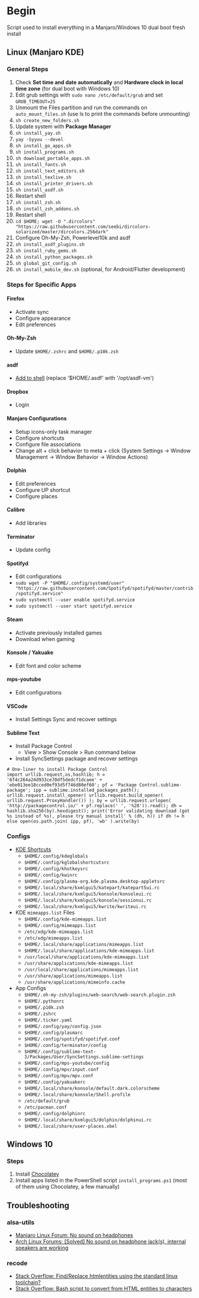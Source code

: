 # Begin

Script used to install everything in a Manjaro/Windows 10 dual boot fresh install

## Linux (Manjaro KDE)

### General Steps

01. Check **Set time and date automatically** and **Hardware clock in local time zone** (for dual boot with Windows 10)
01. Edit grub settings with `sudo nano /etc/default/grub` and set `GRUB_TIMEOUT=25`
01. Unmount the Files partition and run the commands on `auto_mount_files.sh` (use ls to print the commands before unmounting)
01. `sh create_new_folders.sh`
01. Update system with **Package Manager**
01. `sh install_yay.sh`
01. `yay -Syyuu --devel`
01. `sh install_go_apps.sh`
01. `sh install_programs.sh`
01. `sh download_portable_apps.sh`
01. `sh install_fonts.sh`
01. `sh install_text_editors.sh`
01. `sh install_texlive.sh`
01. `sh install_printer_drivers.sh`
01. `sh install_asdf.sh`
01. Restart shell
01. `sh install_zsh.sh`
01. `sh install_zsh_addons.sh`
01. Restart shell
01. `cd $HOME; wget -O ".dircolors" "https://raw.githubusercontent.com/seebi/dircolors-solarized/master/dircolors.256dark"`
01. Configure Oh-My-Zsh, Powerlevel10k and asdf
01. `sh install_asdf_plugins.sh`
01. `sh install_ruby_gems.sh`
01. `sh install_python_packages.sh`
01. `sh global_git_config.sh`
01. `sh install_mobile_dev.sh` (optional, for Android/Flutter development)

### Steps for Specific Apps

#### Firefox

- Activate sync
- Configure appearance
- Edit preferences

#### Oh-My-Zsh

- Update `$HOME/.zshrc` and `$HOME/.p10k.zsh`

#### asdf

- [Add to shell](https://asdf-vm.com/#/core-manage-asdf-vm?id=add-to-your-shell) (replace '$HOME/.asdf' with '/opt/asdf-vm')

#### Dropbox

- Login

#### Manjaro Configurations

- Setup icons-only task manager
- Configure shortcuts
- Configure file associations
- Change alt + click behavior to meta + click (System Settings -> Window Management -> Window Behavior -> Window Actions)

#### Dolphin

- Edit preferences
- Configure UP shortcut
- Configure places

#### Calibre

- Add libraries

#### Terminator

- Update config

#### Spotifyd

- Edit configurations
- `sudo wget -P "$HOME/.config/systemd/user" "https://raw.githubusercontent.com/Spotifyd/spotifyd/master/contrib/spotifyd.service"`
- `sudo systemctl --user enable spotifyd.service`
- `sudo systemctl --user start spotifyd.service`

#### Steam

- Activate previously installed games
- Download when gaming

#### Konsole / Yakuake

- Edit font and color scheme

#### mps-youtube

- Edit configurations

#### VSCode

- Install Settings Sync and recover settings

#### Sublime Text

- Install Package Control
  - View > Show Console > Run command below
- Install SyncSettings package and recover settings

``` shell
# One-liner to install Package Control
import urllib.request,os,hashlib; h = '6f4c264a24d933ce70df5dedcf1dcaee' + 'ebe013ee18cced0ef93d5f746d80ef60'; pf = 'Package Control.sublime-package'; ipp = sublime.installed_packages_path(); urllib.request.install_opener( urllib.request.build_opener( urllib.request.ProxyHandler()) ); by = urllib.request.urlopen( 'http://packagecontrol.io/' + pf.replace(' ', '%20')).read(); dh = hashlib.sha256(by).hexdigest(); print('Error validating download (got %s instead of %s), please try manual install' % (dh, h)) if dh != h else open(os.path.join( ipp, pf), 'wb' ).write(by)
```

### Configs

- [KDE Shortcuts](https://forum.kde.org/viewtopic.php?t=151477#p398067)
  - `$HOME/.config/kdeglobals`
  - `$HOME/.config/kglobalshortcutsrc`
  - `$HOME/.config/khotkeysrc`
  - `$HOME/.config/kwinrc`
  - `$HOME/.config/plasma-org.kde.plasma.desktop-appletsrc`
  - `$HOME/.local/share/kxmlgui5/katepart/katepart5ui.rc`
  - `$HOME/.local/share/kxmlgui5/konsole/konsoleui.rc`
  - `$HOME/.local/share/kxmlgui5/konsole/sessionui.rc`
  - `$HOME/.local/share/kxmlgui5/kwrite/kwriteui.rc`
- KDE `mimeapps.list` Files
  - `$HOME/.config/kde-mimeapps.list`
  - `$HOME/.config/mimeapps.list`
  - `/etc/xdg/kde-mimeapps.list`
  - `/etc/xdg/mimeapps.list`
  - `$HOME/.local/share/applications/mimeapps.list`
  - `$HOME/.local/share/applications/kde-mimeapps.list`
  - `/usr/local/share/applications/kde-mimeapps.list`
  - `/usr/share/applications/kde-mimeapps.list`
  - `/usr/local/share/applications/mimeapps.list`
  - `/usr/share/applications/mimeapps.list`
  - `/usr/share/applications/mimeinfo.cache`
- App Configs
  - `$HOME/.oh-my-zsh/plugins/web-search/web-search.plugin.zsh`
  - `$HOME/.pythonrc`
  - `$HOME/.p10k.zsh`
  - `$HOME/.zshrc`
  - `$HOME/.ticker.yaml`
  - `$HOME/.config/yay/config.json`
  - `$HOME/.config/plasmarc`
  - `$HOME/.config/spotifyd/spotifyd.conf`
  - `$HOME/.config/terminator/config`
  - `$HOME/.config/sublime-text-3/Packages/User/SyncSettings.sublime-settings`
  - `$HOME/.config/mps-youtube/config`
  - `$HOME/.config/mpv/input.conf`
  - `$HOME/.config/mpv/mpv.conf`
  - `$HOME/.config/yakuakerc`
  - `$HOME/.local/share/konsole/default.dark.colorscheme`
  - `$HOME/.local/share/konsole/Shell.profile`
  - `/etc/default/grub`
  - `/etc/pacman.conf`
  - `$HOME/.config/dolphinrc`
  - `$HOME/.local/share/kxmlgui5/dolphin/dolphinui.rc`
  - `$HOME/.local/share/user-places.xbel`

## Windows 10

### Steps

01. Install [Chocolatey](https://community.chocolatey.org/)
01. Install apps listed in the PowerShell script `install_programs.ps1` (most of them using Chocolatey, a few manually)

## Troubleshooting

### alsa-utils

- [Manjaro Linux Forum: No sound on headphones](https://forum.manjaro.org/t/no-sound-on-headphones/6489/28)
- [Arch Linux Forums: [Solved] No sound on headphone jack(s), internal speakers are working](https://bbs.archlinux.org/viewtopic.php?id=231683)

### recode

- [Stack Overflow: Find/Replace htmlentities using the standard linux toolchain?](https://stackoverflow.com/questions/3322820/find-replace-htmlentities-using-the-standard-linux-toolchain)
- [Stack Overflow: Bash script to convert from HTML entities to characters](https://stackoverflow.com/questions/5929492/bash-script-to-convert-from-html-entities-to-characters)

